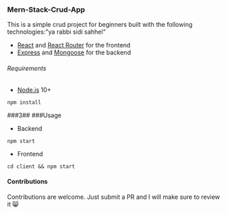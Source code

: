 ### Mern-Stack-Crud-App

This is a simple crud project for beginners built with the following technologies:"ya rabbi sidi sahhel"
- [React](https://facebook.github.io/react/) and [React Router](https://reacttraining.com/react-router/) for the frontend
- [Express](http://expressjs.com/) and [Mongoose](http://mongoosejs.com/) for the backend

 ###### Requirements

- [Node.js](https://nodejs.org/en/) 10+

```shell
npm install
```

###3##
###Usage

- Backend
```shell
npm start
```

- Frontend
```shell
cd client && npm start
```

#### Contributions
Contributions are welcome. Just submit a PR and I will make sure to review it 😸
